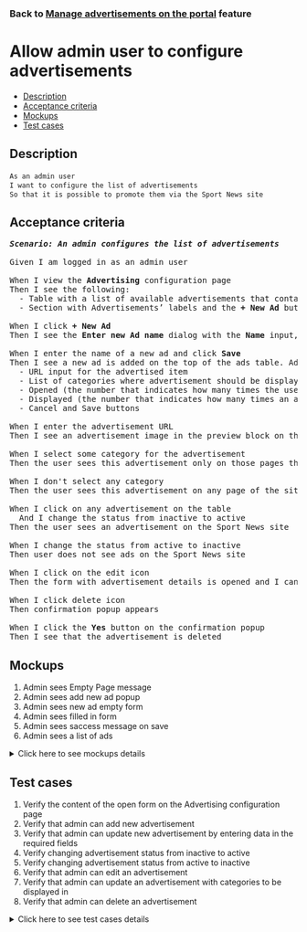 ### Back to [Manage advertisements on the portal](../../) feature

# Allow admin user to configure advertisements

- [Description](#description)
- [Acceptance criteria](#acceptance-criteria)
- [Mockups](#mockups)
- [Test cases](#test-cases)

## Description

    As an admin user
    I want to configure the list of advertisements  
    So that it is possible to promote them via the Sport News site

## Acceptance criteria

<pre>
<b><i>Scenario: An admin configures the list of advertisements</i></b>

Given I am logged in as an admin user

When I view the <b>Advertising</b> configuration page
Then I see the following:
  - Table with a list of available advertisements that contains ads name, status, and actions
  - Section with Advertisements’ labels and the <b>+ New Ad</b> button in the header section

When I click <b>+ New Ad</b>
Then I see the <b>Enter new Ad name</b> dialog with the <b>Name</b> input, and the <b>Cancel</b> and <b>Save</b> buttons

When I enter the name of a new ad and click <b>Save</b>
Then I see a new ad is added on the top of the ads table. Ad’s preview block is displayed on the right side of the page with a date of Ad’s creation and the configuration page which contains:
  - URL input for the advertised item
  - List of categories where advertisement should be displayed (Note: advertisement category is optional. If no category is selected, then advertisement can be shown on any page of the site)
  - Opened (the number that indicates how many times the user clicked on the advertised item, the default value for new advertisement is 0)
  - Displayed (the number that indicates how many times an advertisement is displayed on the site, the default value for the new advertisement is 0)
  - Cancel and Save buttons

When I enter the advertisement URL
Then I see an advertisement image in the preview block on the right side of the page

When I select some category for the advertisement
Then the user sees this advertisement only on those pages that are related to a specified category

When I don't select any category
Then the user sees this advertisement on any page of the site

When I click on any advertisement on the table
  And I change the status from inactive to active
Then the user sees an advertisement on the Sport News site

When I change the status from active to inactive
Then user does not see ads on the Sport News site

When I click on the edit icon
Then the form with advertisement details is opened and I can edit the advertisement

When I click delete icon
Then confirmation popup appears

When I click the <b>Yes</b> button on the confirmation popup
Then I see that the advertisement is deleted
</pre>

## Mockups

1. Admin sees Empty Page message
2. Admin sees add new ad popup
3. Admin sees new ad empty form
4. Admin sees filled in form
5. Admin sees saccess message on save
6. Admin sees a list of ads

<details>
  <summary>Click here to see mockups details</summary>

**1. Admin sees Empty Page message:**

![Admin sees Empty Page message](/products/sport_news_portal/web_application_features/manage_ads/images/no_ads_added.png)

**2. Admin sees add new ad popup:**

![Admin sees add new ad popup](/products/sport_news_portal/web_application_features/manage_ads/images/add_new_ads_popup.png)

**3. Admin sees new ad empty form**

![Admin sees new ad empty form](/products/sport_news_portal/web_application_features/manage_ads/images/add_new_ads.png)

**4. Admin sees filled in form**

![Admin sees filled in form](/products/sport_news_portal/web_application_features/manage_ads/images/add_new_ads_filled_in_form.png)

**5. Admin sees saccess message on save**

![Admin sees saccess message on save](/products/sport_news_portal/web_application_features/manage_ads/images/ads_is_saved_popup.png)

**6. Admin sees a list of ads**

![Admin sees a list of ads](/products/sport_news_portal/web_application_features/manage_ads/images/ads_list.png)

</details>

## Test cases

1. Verify the content of the open form on the Advertising configuration page
2. Verify that admin can add new advertisement
3. Verify that admin can update new advertisement by entering data in the required fields
4. Verify changing advertisement status from inactive to active
5. Verify changing advertisement status from active to inactive
6. Verify that admin can edit an advertisement
7. Verify that admin can update an advertisement with categories to be displayed in
8. Verify that admin can delete an advertisement

<details>
  <summary>Click here to see test cases details</summary>

### **#1. Verify the content of the open form on the Advertising configuration page**

|Preconditions|Steps|Expected result
--------------|-----|----------
|- Log in by admin account</br>- Go to the <b>Advertising</b> configuration page|1) Examine the content of the page|1) Table with a list of open advertisements with the following column names: Ad Name, Status, Actions and an expandable section with URL, Category, Opened, and Displayed are present|

### **#2. Verify that admin can add new advertisement**

|Preconditions|Steps|Expected result
--------------|-----|----------
|- Log in by admin account</br>- Go to the <b>Advertising</b> configuration page|1) Click the <b>+ New Ad</b> button</br>2) Enter an advertisement name</br>3) Click <b>Add</b> button|1) Popup to enter advertisement name appears</br>3) The new advertisement is displayed at the top of the advertisements table with the inactive status and opened empty boxes that need to be entered with data|

### **#3. Verify that admin can update new advertisement by entering data in the required fields**

|Preconditions|Steps|Expected result
--------------|-----|----------
|- Log in by admin account</br>- Go to the <b>Advertising</b> configuration page</br>- There is some advertisement added|1) Open already created advertisement</br>2) In the <b>URL</b> input, enter a URL</br>3) Click <b>Save</b> button|3) The advertisement is updated with the new URL|

### **#4. Verify changing advertisement status from inactive to active**

|Preconditions|Steps|Expected result
--------------|-----|----------
|- Log in by admin account</br>- Go to the <b>Advertising</b> configuration page</br>- There is some inactive advertisement|1) Click inactive toggle|1) Toggle changed to active. Users can see advertisements on the site|

### **#5. Verify changing advertisement status from active to inactive**

|Preconditions|Steps|Expected result
--------------|-----|----------
|- Log in by admin account</br>- Go to the <b>Advertising</b> configuration page</br>- There is some active advertisement|1) Click active toggle|1) Toggle changed to inactive. Users can’t see advertisements on the site|

### **#6. Verify that admin can edit an advertisement**

|Preconditions|Steps|Expected result
--------------|-----|----------
|- Log in by admin account</br>- Go to the <b>Advertising</b> configuration page</br>- There is some advertisement|1) Select an advertisement from the list, and then click the edit icon</br>2) Update the URL and picture</br>3) Click <b>Save</b> button|3) The advertisement is updated with the new data|

### **#7. Verify that admin can update an advertisement with categories to be displayed in**

|Preconditions|Steps|Expected result
--------------|-----|----------
|- Log in by admin account</br>- Go to the <b>Advertising</b> configuration page</br>- There is some advertisement|1) Select some categories by selecting checkboxes|1) User sees the advertisement only on pages with the selected categories|

### **#8. Verify that admin can delete an advertisement**

|Preconditions|Steps|Expected result
--------------|-----|----------
|- Log in by admin account</br>- Go to the <b>Advertising</b> configuration page</br>- There is some advertisement|1) Select an advertisement from the list, and then click the delete icon</br>2) Click the <b>Yes</b> button on the confirmation popup|1) The confirmation popup appears</br>2) The advertisement is deleted|
</details>
